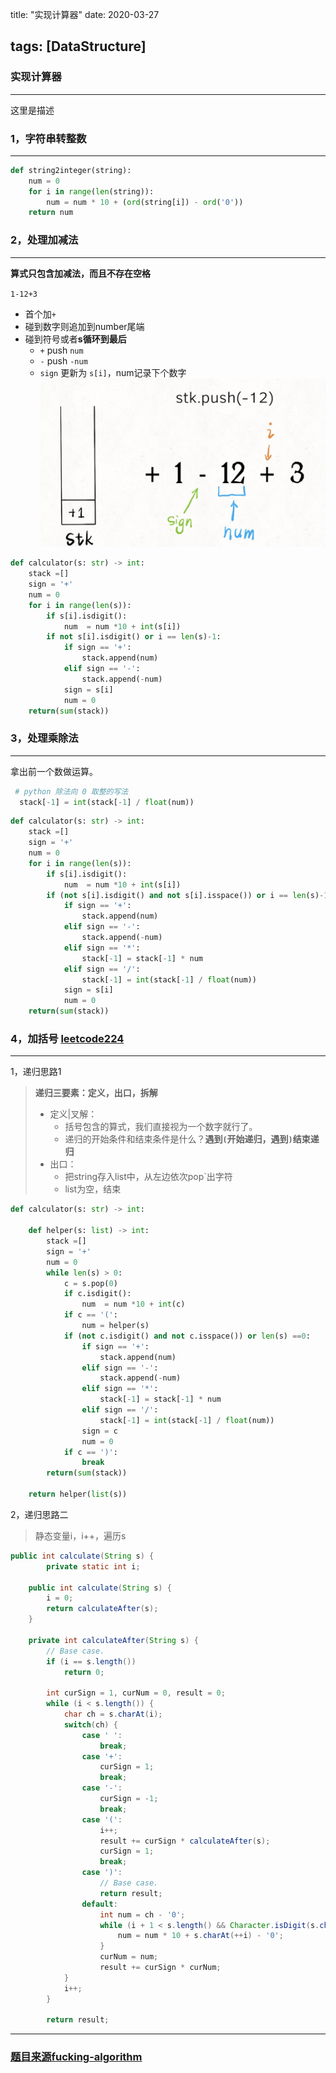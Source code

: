 title: "实现计算器"
date: 2020-03-27 

tags: [DataStructure]
---

### 实现计算器
---
这里是描述
<!--more-->

### 1，字符串转整数
---
```python
def string2integer(string):
    num = 0
    for i in range(len(string)):
        num = num * 10 + (ord(string[i]) - ord('0'))
    return num    
```

### 2，处理加减法
---
**算式只包含加减法，而且不存在空格**

`1-12+3`

- 首个加`+`
- 碰到数字则追加到number尾端
- 碰到符号或者**s循环到最后**
  - `+` push `num`
  - `-`  push `-num`
  - `sign` 更新为 `s[i]`，num记录下个数字![calculator_simple](pic/calculator_simple.png)

```python
def calculator(s: str) -> int:
    stack =[]
    sign = '+'
    num = 0
    for i in range(len(s)):
        if s[i].isdigit():
            num  = num *10 + int(s[i])
        if not s[i].isdigit() or i == len(s)-1:
            if sign == '+':
                stack.append(num)
            elif sign == '-':
                stack.append(-num)
            sign = s[i]
            num = 0    
    return(sum(stack)) 
```



### 3，处理乘除法

---
拿出前一个数做运算。

```python
 # python 除法向 0 取整的写法
  stack[-1] = int(stack[-1] / float(num))   
```

```python
def calculator(s: str) -> int:
    stack =[]
    sign = '+'
    num = 0
    for i in range(len(s)):
        if s[i].isdigit():
            num  = num *10 + int(s[i])    
        if (not s[i].isdigit() and not s[i].isspace()) or i == len(s)-1:
            if sign == '+':
                stack.append(num)
            elif sign == '-':
                stack.append(-num)
            elif sign == '*':
                stack[-1] = stack[-1] * num
            elif sign == '/':
                stack[-1] = int(stack[-1] / float(num))   
            sign = s[i]
            num = 0    
    return(sum(stack))     
```



### 4，加括号 [leetcode224](https://leetcode.com/problems/basic-calculator/)

---

1，递归思路1

> **递归三要素：定义，出口，拆解**
>
> - 定义|叉解：
>   - 括号包含的算式，我们直接视为一个数字就行了。
>   - 递归的开始条件和结束条件是什么？**遇到`(`开始递归，遇到`)`结束递归**
> - 出口：
>   - 把string存入list中，从左边依次pop`出字符
>   - list为空，结束

```python
def calculator(s: str) -> int:
    
    def helper(s: list) -> int:
        stack =[]
        sign = '+'
        num = 0
        while len(s) > 0:
            c = s.pop(0)
            if c.isdigit():
                num  = num *10 + int(c)  
            if c == '(':
                num = helper(s)
            if (not c.isdigit() and not c.isspace()) or len(s) ==0:
                if sign == '+':
                    stack.append(num)
                elif sign == '-':
                    stack.append(-num)
                elif sign == '*':
                    stack[-1] = stack[-1] * num
                elif sign == '/':
                    stack[-1] = int(stack[-1] / float(num))
                sign = c
                num = 0   
            if c == ')':
                break
        return(sum(stack))    
    
    return helper(list(s))
```

2，递归思路二

> 静态变量i，i++，遍历s

```java
public int calculate(String s) {
		private static int i;
  
    public int calculate(String s) {
        i = 0;
        return calculateAfter(s);
    }
    
    private int calculateAfter(String s) {
        // Base case.
        if (i == s.length()) 
            return 0;
        
        int curSign = 1, curNum = 0, result = 0;
        while (i < s.length()) {
            char ch = s.charAt(i);
            switch(ch) {
                case ' ':
                    break;
                case '+':
                    curSign = 1;
                    break;
                case '-':
                    curSign = -1;
                    break;
                case '(':
                    i++;
                    result += curSign * calculateAfter(s);
                    curSign = 1;
                    break;
                case ')':
                    // Base case.
                    return result;
                default:
                    int num = ch - '0';
                    while (i + 1 < s.length() && Character.isDigit(s.charAt(i + 1))) {
                        num = num * 10 + s.charAt(++i) - '0';
                    }
                    curNum = num;
                    result += curSign * curNum;
            } 
            i++;
        }
        
        return result;
```

---

### [题目来源fucking-algorithm]([https://github.com/labuladong/fucking-algorithm/blob/master/%E6%95%B0%E6%8D%AE%E7%BB%93%E6%9E%84%E7%B3%BB%E5%88%97/%E5%AE%9E%E7%8E%B0%E8%AE%A1%E7%AE%97%E5%99%A8.md](https://github.com/labuladong/fucking-algorithm/blob/master/数据结构系列/实现计算器.md))

